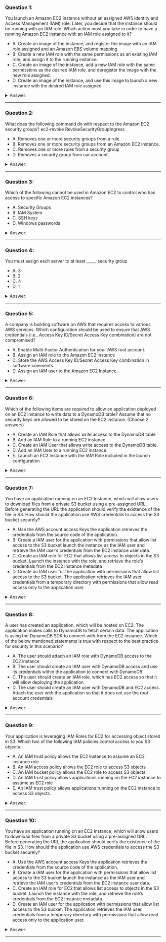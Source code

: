 ### Question 1:

You launch an Amazon EC2 instance without an assigned AWS identity and Access Management (IAM) role. Later, you decide that the instance should be running with an IAM role. Which action must you take in order to have a running Amazon EC2 instance with an IAM role assigned to it?

- A. Create an image of the instance, and register the image with an IAM role assigned and an Amazon EBS volume mapping.
- B. Create a new IAM role with the same permissions as an existing IAM role, and assign it to the running instance.
- C. Create an image of the instance, add a new IAM role with the same permissions as the desired IAM role, and deregister the image with the new role assigned.
- D. Create an image of the instance, and use this image to launch a new instance with the desired IAM role assigned 

<details><summary>Answer:</summary><p>
[B]

Categories:
[IAM, EC2, EBS]

Explanation:

Question 1@http://jayendrapatil.com/aws-ec2-security/

B: https://aws.amazon.com/about-aws/whats-new/2017/02/new-attach-an-iam-role-to-your-existing-amazon-ec2-instance/

B: As per AWS , this is possible now

D: This was correct before, as it was not possible to add an IAM role to an existing instance

</p></details><hr>

### Question 2:

What does the following command do with respect to the Amazon EC2 security groups? ec2-revoke RevokeSecurityGroupIngress

- A. Removes one or more security groups from a rule.
- B. Removes one or more security groups from an Amazon EC2 instance.
- C. Removes one or more rules from a security group
- D. Removes a security group from our account.

<details><summary>Answer:</summary><p>
[C]

Categories:
[EC2]

Explanation:

Question 2@http://jayendrapatil.com/aws-ec2-security/

</p></details><hr>

### Question 3:

Which of the following cannot be used in Amazon EC2 to control who has access to specific Amazon EC2 instances?

- A. Security Groups
- B. IAM System
- C. SSH keys
- D. Windows passwords

<details><summary>Answer:</summary><p>
[B]

Categories:
[RDS, IAM, EC2]

Explanation:

Question 3@http://jayendrapatil.com/aws-ec2-security/

</p></details><hr>

### Question 4:

You must assign each server to at least _____ security group

- A. 3
- B. 2
- C. 4
- D. 1

<details><summary>Answer:</summary><p>
[D]

Categories:
[]

Explanation:

Question 4@http://jayendrapatil.com/aws-ec2-security/

</p></details><hr>

### Question 5:

A company is building software on AWS that requires access to various AWS services. Which configuration should be used to ensure that AWS credentials (i.e., Access Key ID/Secret Access Key combination) are not compromised?

- A. Enable Multi-Factor Authentication for your AWS root account.
- B. Assign an IAM role to the Amazon EC2 instance
- C. Store the AWS Access Key ID/Secret Access Key combination in software comments.
- D. Assign an IAM user to the Amazon EC2 Instance.

<details><summary>Answer:</summary><p>
[B]

Categories:
[IAM, EC2]

Explanation:

Question 5@http://jayendrapatil.com/aws-ec2-security/

</p></details><hr>

### Question 6:

Which of the following items are required to allow an application deployed on an EC2 instance to write data to a DynamoDB table? Assume that no security keys are allowed to be stored on the EC2 instance. (Choose 2 answers)

- A. Create an IAM Role that allows write access to the DynamoDB table
- B. Add an IAM Role to a running EC2 instance.
- C. Create an IAM User that allows write access to the DynamoDB table.
- D. Add an IAM User to a running EC2 instance.
- E. Launch an EC2 Instance with the IAM Role included in the launch configuration 

<details><summary>Answer:</summary><p>
[A, B]

Categories:
[IAM, EC2, DynamoDB]

Explanation:

Question 6@http://jayendrapatil.com/aws-ec2-security/

B: https://aws.amazon.com/about-aws/whats-new/2017/02/new-attach-an-iam-role-to-your-existing-amazon-ec2-instance/

B: As per AWS , this is possible now

E: This was correct before, as it was not possible to add an IAM role to an existing instance

</p></details><hr>

### Question 7:

You have an application running on an EC2 Instance, which will allow users to download files from a private S3 bucket using a pre-assigned URL. Before generating the URL the application should verify the existence of the file in S3. How should the application use AWS credentials to access the S3 bucket securely?

- A. Use the AWS account access Keys the application retrieves the credentials from the source code of the application.
- B. Create a IAM user for the application with permissions that allow list access to the S3 bucket launch the instance as the IAM user and retrieve the IAM user’s credentials from the EC2 instance user data.
- C. Create an IAM role for EC2 that allows list access to objects in the S3 bucket. Launch the instance with the role, and retrieve the role’s credentials from the EC2 Instance metadata
- D. Create an IAM user for the application with permissions that allow list access to the S3 bucket. The application retrieves the IAM user credentials from a temporary directory with permissions that allow read access only to the application user.

<details><summary>Answer:</summary><p>
[C]

Categories:
[S3, IAM, EC2]

Explanation:

Question 7@http://jayendrapatil.com/aws-ec2-security/

</p></details><hr>

### Question 8:

A user has created an application, which will be hosted on EC2. The application makes calls to DynamoDB to fetch certain data. The application is using the DynamoDB SDK to connect with from the EC2 instance. Which of the below mentioned statements is true with respect to the best practice for security in this scenario?

- A. The user should attach an IAM role with DynamoDB access to the EC2 instance
- B. The user should create an IAM user with DynamoDB access and use its credentials within the application to connect with DynamoDB
- C. The user should create an IAM role, which has EC2 access so that it will allow deploying the application
- D. The user should create an IAM user with DynamoDB and EC2 access. Attach the user with the application so that it does not use the root account credentials

<details><summary>Answer:</summary><p>
[A]

Categories:
[IAM, EC2, DynamoDB]

Explanation:

Question 8@http://jayendrapatil.com/aws-ec2-security/

</p></details><hr>

### Question 9:

Your application is leveraging IAM Roles for EC2 for accessing object stored in S3. Which two of the following IAM policies control access to you S3 objects.

- A. An IAM trust policy allows the EC2 instance to assume an EC2 instance role.
- B. An IAM access policy allows the EC2 role to access S3 objects
- C. An IAM bucket policy allows the EC2 role to access S3 objects. 
- D. An IAM trust policy allows applications running on the EC2 instance to assume as EC2 role 
- E. An IAM trust policy allows applications running on the EC2 instance to access S3 objects. 

<details><summary>Answer:</summary><p>
[A, B]

Categories:
[S3, IAM, EC2]

Explanation:

Question 9@http://jayendrapatil.com/aws-ec2-security/

C: Bucket policy is defined with S3 and not with IAM

D: Trust policy allows EC2 instance to assume the role

E: Applications can access S3 through EC2 assuming the role

</p></details><hr>

### Question 10:

You have an application running on an EC2 Instance, which will allow users to download files from a private S3 bucket using a pre-assigned URL. Before generating the URL the application should verify the existence of the file in S3. How should the application use AWS credentials to access the S3 bucket securely?

- A. Use the AWS account access Keys the application retrieves the credentials from the source code of the application.
- B. Create a IAM user for the application with permissions that allow list access to the S3 bucket launch the instance as the IAM user and retrieve the IAM user’s credentials from the EC2 instance user data.
- C. Create an IAM role for EC2 that allows list access to objects in the S3 bucket. Launch the instance with the role, and retrieve the role’s credentials from the EC2 Instance metadata
- D. Create an IAM user for the application with permissions that allow list access to the S3 bucket. The application retrieves the IAM user credentials from a temporary directory with permissions that allow read access only to the application user.

<details><summary>Answer:</summary><p>
[C]

Categories:
[S3, IAM, EC2]

Explanation:

Question 10@http://jayendrapatil.com/aws-ec2-security/

</p></details><hr>

